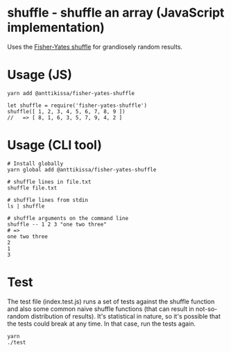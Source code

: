 # shuffle - shuffle an array (JavaScript implementation)

Uses the [Fisher-Yates
shuffle](https://en.wikipedia.org/wiki/Fisher%E2%80%93Yates_shuffle) for
grandiosely random results.

# Usage (JS)

	yarn add @anttikissa/fisher-yates-shuffle

	let shuffle = require('fisher-yates-shuffle')
	shuffle([ 1, 2, 3, 4, 5, 6, 7, 8, 9 ])
	//   => [ 8, 1, 6, 3, 5, 7, 9, 4, 2 ]

# Usage (CLI tool)

	# Install globally
	yarn global add @anttikissa/fisher-yates-shuffle

	# shuffle lines in file.txt
	shuffle file.txt

	# shuffle lines from stdin
	ls | shuffle

	# shuffle arguments on the command line
	shuffle -- 1 2 3 "one two three"
	# =>
	one two three
	2
	1
	3

# Test

The test file (index.test.js) runs a set of tests against the shuffle
function and also some common naive shuffle functions (that can result
in not-so-random distribution of results). It's statistical in nature,
so it's possible that the tests could break at any time. In that case,
run the tests again.

	yarn
	./test

